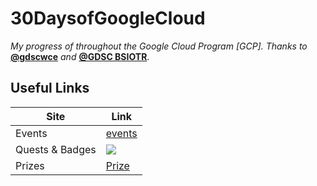 
# **30DaysofGoogleCloud**

*My progress of throughout the Google Cloud Program [GCP].
Thanks to* **[@gdscwce](https://github.com/gdscwce)** *and* **[@GDSC BSIOTR](https://github.com/GDSC-BSIOTR)**.


## Useful Links

| Site             | Link                                                               |
| ----------------- | ------------------------------------------------------------------ |
| Events | [events](https://events.withgoogle.com/30daysofgooglecloud/program-syllabus/#content) |
| Quests & Badges | ![ ](https://services.google.com/fh/files/emails/diff_quests_skillbadges.png) |
| Prizes| [Prize](https://events.withgoogle.com/30daysofgooglecloud/prize-rules/#content) |


